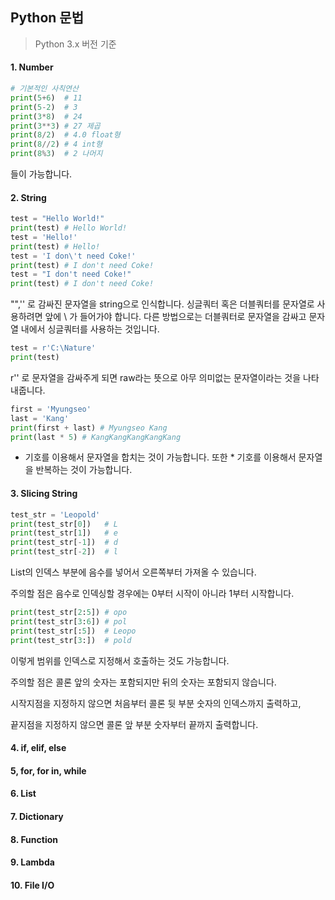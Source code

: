 ## Python 문법
> Python 3.x 버전 기준

#### 1. Number
```python
# 기본적인 사칙연산
print(5+6)  # 11
print(5-2)  # 3
print(3*8)  # 24
print(3**3) # 27 제곱
print(8/2)  # 4.0 float형
print(8//2) # 4 int형
print(8%3)  # 2 나머지
```
들이 가능합니다.

#### 2. String
```python
test = "Hello World!"
print(test) # Hello World!
test = 'Hello!'
print(test) # Hello!
test = 'I don\'t need Coke!'
print(test) # I don't need Coke!
test = "I don't need Coke!"
print(test) # I don't need Coke!
```
"",'' 로 감싸진 문자열을 string으로 인식합니다.
싱글쿼터 혹은 더블쿼터를 문자열로 사용하려면 앞에 \ 가 들어가야 합니다.
다른 방법으로는 더블쿼터로 문자열을 감싸고 문자열 내에서 싱글쿼터를 사용하는 것입니다.

```python
test = r'C:\Nature'
print(test)
```
r'' 로 문자열을 감싸주게 되면 raw라는 뜻으로 아무 의미없는 문자열이라는 것을 나타내줍니다.

```python
first = 'Myungseo'
last = 'Kang'
print(first + last) # Myungseo Kang
print(last * 5) # KangKangKangKangKang
```
+ 기호를 이용해서 문자열을 합치는 것이 가능합니다.
또한 * 기호를 이용해서 문자열을 반복하는 것이 가능합니다.


#### 3. Slicing String

```python
test_str = 'Leopold'
print(test_str[0])   # L
print(test_str[1])   # e
print(test_str[-1])  # d
print(test_str[-2])  # l
```
List의 인덱스 부분에 음수를 넣어서 오른쪽부터 가져올 수 있습니다.

주의할 점은 음수로 인덱싱할 경우에는 0부터 시작이 아니라 1부터 시작합니다.
```python
print(test_str[2:5]) # opo
print(test_str[3:6]) # pol
print(test_str[:5])  # Leopo
print(test_str[3:])  # pold
```
이렇게 범위를 인덱스로 지정해서 호출하는 것도 가능합니다.

주의할 점은 콜론 앞의 숫자는 포함되지만 뒤의 숫자는 포함되지 않습니다.

시작지점을 지정하지 않으면 처음부터 콜론 뒷 부분 숫자의 인덱스까지 출력하고,

끝지점을 지정하지 않으면 콜론 앞 부분 숫자부터 끝까지 출력합니다.

#### 4. if, elif, else

#### 5, for, for in, while

#### 6. List

#### 7. Dictionary

#### 8. Function

#### 9. Lambda

#### 10. File I/O
